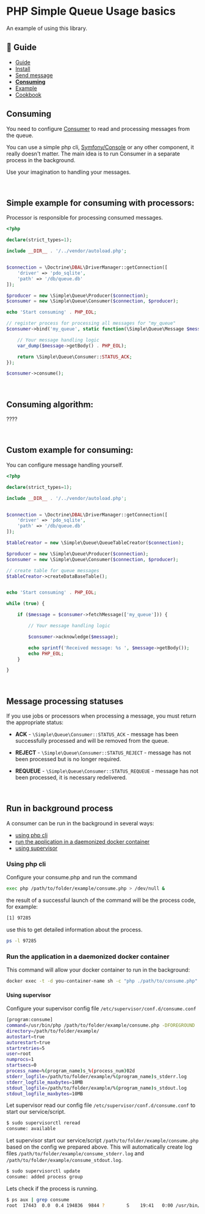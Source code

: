 PHP Simple Queue Usage basics
=============================

An example of using this library.


## :book: Guide

* [Guide](./README.md)
* [Install](./install.md)
* [Send message](./send_message.md)
* **[Consuming](./consuming.md)**
* [Example](./example.md)
* [Cookbook](./cookbook.md)


## Consuming

You need to configure [Consumer](./../../src/Consumer.php) to read and processing messages from the queue.

You can use a simple php cli, [Symfony/Console](https://symfony.com/doc/current/components/console.html)
or any other component, it really doesn't matter.
The main idea is to run Consumer in a separate process in the background.


Use your imagination to handling your messages.


<br>

**Simple example for consuming with processors:**
-------------------------------

Processor is responsible for processing consumed messages.

```php
<?php

declare(strict_types=1);

include __DIR__ . '/../vendor/autoload.php';


$connection = \Doctrine\DBAL\DriverManager::getConnection([
    'driver' => 'pdo_sqlite',
    'path' => '/db/queue.db'
]);

$producer = new \Simple\Queue\Producer($connection);
$consumer = new \Simple\Queue\Consumer($connection, $producer);

echo 'Start consuming' . PHP_EOL;

// register process for processing all messages for "my_queue"
$consumer->bind('my_queue', static function(\Simple\Queue\Message $message, \Simple\Queue\Producer $producer): string {

    // Your message handling logic
    var_dump($message->getBody() . PHP_EOL);

    return \Simple\Queue\Consumer::STATUS_ACK;
});

$consumer->consume();
```

<br>


**Consuming algorithm:**
-------------------------------

????





<br>

**Custom example for consuming:**
-------------------------------

You can configure message handling yourself.

```php
<?php

declare(strict_types=1);

include __DIR__ . '/../vendor/autoload.php';


$connection = \Doctrine\DBAL\DriverManager::getConnection([
    'driver' => 'pdo_sqlite',
    'path' => '/db/queue.db'
]);

$tableCreator = new \Simple\Queue\QueueTableCreator($connection);

$producer = new \Simple\Queue\Producer($connection);
$consumer = new \Simple\Queue\Consumer($connection, $producer);

// create table for queue messages
$tableCreator->createDataBaseTable();


echo 'Start consuming' . PHP_EOL;

while (true) {

    if ($message = $consumer->fetchMessage(['my_queue'])) {

        // Your message handling logic

        $consumer->acknowledge($message);

        echo sprintf('Received message: %s ', $message->getBody());
        echo PHP_EOL;
    }

}
```

<br>

## Message processing statuses

If you use jobs or processors when processing a message, you must return the appropriate status:

* **ACK** - `\Simple\Queue\Consumer::STATUS_ACK` - message has been successfully processed and will be removed from the queue.


* **REJECT** - `\Simple\Queue\Consumer::STATUS_REJECT` - message has not been processed but is no longer required.


* **REQUEUE** - `\Simple\Queue\Consumer::STATUS_REQUEUE` - message has not been processed, it is necessary redelivered.

<br>

## Run in background process

A consumer can be run in the background in several ways:

- [using php cli](#Using-php-cli)
- [run the application in a daemonized docker container](#Run-the-application-in-a-daemonized-docker-container)
- [using supervisor](#Using-supervisor)



### Using php cli
Configure your consume.php and run the command

```bash
exec php /path/to/folder/example/consume.php > /dev/null &
```
the result of a successful launch of the command will be the process code, for example:

```bash
[1] 97285
```

use this to get detailed information about the process.
```bash
ps -l 97285
```


### Run the application in a daemonized docker container

This command will allow your docker container to run in the background:

```bash
docker exec -t -d you-container-name sh -c "php ./path/to/consume.php"
```


#### Using supervisor

Сonfigure your supervisor config file `/etc/supervisor/conf.d/consume.conf`
```bash
[program:consume]
command=/usr/bin/php /path/to/folder/example/consume.php -DFOREGROUND
directory=/path/to/folder/example/
autostart=true
autorestart=true
startretries=5
user=root
numprocs=1
startsecs=0
process_name=%(program_name)s_%(process_num)02d
stderr_logfile=/path/to/folder/example/%(program_name)s_stderr.log
stderr_logfile_maxbytes=10MB
stdout_logfile=/path/to/folder/example/%(program_name)s_stdout.log
stdout_logfile_maxbytes=10MB
```

Let supervisor read our config file `/etc/supervisor/conf.d/consume.conf` to start our service/script.

```bash
$ sudo supervisorctl reread
consume: available
```

Let supervisor start our service/script `/path/to/folder/example/consume.php` based on the config we prepared above.
This will automatically create log files `/path/to/folder/example/consume_stderr.log` and
`/path/to/folder/example/consume_stdout.log`.

```bash
$ sudo supervisorctl update
consume: added process group
```

Lets check if the process is running.

```bash
$ ps aux | grep consume
root  17443  0.0  0.4 194836  9844 ?        S    19:41   0:00 /usr/bin/php /path/to/folder/example/consume.php
```